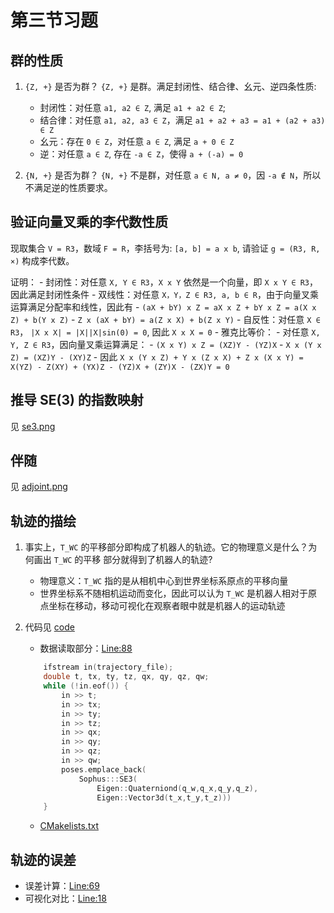 # 第三节习题

## 群的性质

1. `{Z, +}` 是否为群？
`{Z, +}` 是群。满足封闭性、结合律、幺元、逆四条性质:
    - 封闭性：对任意 `a1, a2 ∈ Z`, 满足 `a1 + a2 ∈ Z`;
    - 结合律：对任意 `a1, a2, a3 ∈ Z`，满足 `a1 + a2 + a3 = a1 + (a2 + a3) ∈ Z`
    - 幺元：存在 `0 ∈ Z`，对任意 `a ∈ Z`, 满足 `a + 0 ∈ Z`
    - 逆：对任意 `a ∈ Z`, 存在 `-a ∈ Z`，使得 `a + (-a) = 0`

2. `{N, +}` 是否为群？
`{N, +}` 不是群，对任意 `a ∈ N, a ≠ 0`，因 `-a ∉ N`，所以不满足逆的性质要求。

## 验证向量叉乘的李代数性质

现取集合 `V = R3`，数域 `F = R`，李括号为: `[a, b] = a x b`, 请验证 `g = (R3, R, ×)` 构成李代数。

证明：
    - 封闭性：对任意 `X, Y ∈ R3`，`X x Y` 依然是一个向量，即 `X x Y ∈ R3`，因此满足封闭性条件
    - 双线性：对任意 `X，Y，Z ∈ R3, a, b ∈ R`，由于向量叉乘运算满足分配率和线性，因此有
        - `(aX + bY) x Z = aX x Z + bY x Z = a(X x Z) + b(Y x Z)`
        - `Z x (aX + bY) = a(Z x X) + b(Z x Y)`
    - 自反性：对任意 `X ∈ R3`， `|X x X| = |X||X|sin(0) = 0`, 因此 `X x X = 0`
    - 雅克比等价：
        - 对任意 `X, Y, Z ∈ R3`，因向量叉乘运算满足：
            - `(X x Y) x Z = (XZ)Y - (YZ)X`
            - `X x (Y x Z) = (XZ)Y - (XY)Z`
        - 因此 `X x (Y x Z) + Y x (Z x X) + Z x (X x Y) = X(YZ) - Z(XY) + (YX)Z - (YZ)X + (ZY)X - (ZX)Y = 0`

## 推导 SE(3) 的指数映射

见 [se3.png](assets/se3.png)

## 伴随

见 [adjoint.png](assets/adjoint.png)

## 轨迹的描绘

1. 事实上，`T_WC` 的平移部分即构成了机器人的轨迹。它的物理意义是什么？为何画出 `T_WC` 的平移 部分就得到了机器人的轨迹?
    - 物理意义：`T_WC` 指的是从相机中心到世界坐标系原点的平移向量
    - 世界坐标系不随相机运动而变化，因此可以认为 `T_WC` 是机器人相对于原点坐标在移动，移动可视化在观察者眼中就是机器人的运动轨迹

2. 代码见 [code](code)

    - 数据读取部分：[Line:88](code/draw_trajectory.cpp)

    ``` C++
        ifstream in(trajectory_file);
        double t, tx, ty, tz, qx, qy, qz, qw;
        while (!in.eof()) {
            in >> t;
            in >> tx;
            in >> ty;
            in >> tz;
            in >> qx;
            in >> qy;
            in >> qz;
            in >> qw;
            poses.emplace_back(
                Sophus:::SE3(
                    Eigen::Quaterniond(q_w,q_x,q_y,q_z),
                    Eigen::Vector3d(t_x,t_y,t_z)))
        }
    ```

    - [CMakelists.txt](code/CMakelists.txt)

## 轨迹的误差

- 误差计算：[Line:69](code/draw_trajectory.cpp)
- 可视化对比：[Line:18](code/draw_trajectory.cpp)

